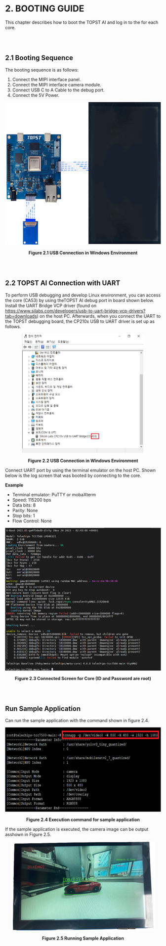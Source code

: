 ﻿# 2. BOOTING GUIDE

This chapter describes how to boot the TOPST AI and log in to the for
each core.

<br/><br/>

## 2.1 Booting Sequence

The booting sequence is as follows:

1.  Connect the MIPI interface panel.
2.  Connect the MIPI interface camera module.
3.  Connect USB C to A Cable to the debug port.
4.  Connect the 5V Power.

<p align="center"><img src="https://github.com/topst-development/Documentation/blob/main/TOPST-AI/Software/media/2. Boot.image1.png"
style="width:6.62707in;height:4.8125in"</p>
<p align="center"><strong>Figure 2.1 USB Connection in Windows Environment</strong></p>

<br/><br/>

## 2.2 TOPST AI Connection with UART

To perform USB debugging and develop Linux environment, you can access the core (CA53) by using theTOPST AI debug port in board shown below.
Install the UART Bridge VCP driver (found on
https://www.silabs.com/developers/usb-to-uart-bridge-vcp-drivers?tab=downloads)
on the host PC.
Afterwards, when you connect the UART to the TOPST debugging board, the CP210x USB to UART driver is set up as follows.

<p align="center"><img src="https://github.com/topst-development/Documentation/blob/main/TOPST-AI/Software/media/2. Boot.image2.png"
style="width:4.11111in;height:4.02083in"</p>
<p align="center"><strong>Figure 2.2 USB Connection in Windows Environment</strong></p>

Connect UART port by using the terminal emulator on the host PC.
Shown below is the log screen that was booted by connecting to the core.

**Example**

- Terminal emulator: PuTTY or mobaXterm
- Speed: 115200 bps
- Data bits: 8
- Parity: None
- Stop bits: 1
- Flow Control: None

<p align="center"><img src="https://github.com/topst-development/Documentation/blob/main/TOPST-AI/Software/media/2. Boot.image3.png"
style="width:5.47917in;height:4.81319in" /></p>
<p align="center"><strong>Figure 2.3 Connected Screen for Core (ID and Password are root)</strong></p>

<br/><br/>

## Run Sample Application

Can run the sample application with the command shown in figure 2.4.

<p align="center"><img src="https://github.com/topst-development/Documentation/blob/main/TOPST-AI/Software/media/2. Boot.image4.png"
style="width:7.27083in;height:2.84375in"</p>
<p align="center"><strong>Figure 2.4 Execution command for sample application</strong></p>

If the sample application is executed, the camera image can be output asshown in Figure 2.5.

<p align="center"><img src="https://github.com/topst-development/Documentation/blob/main/TOPST-AI/Software/media/2. Boot.image5.png"
style="width:4.85347in;height:3in"</p>
<p align="center"><strong>Figure 2.5 Running Sample Application</strong></p>
